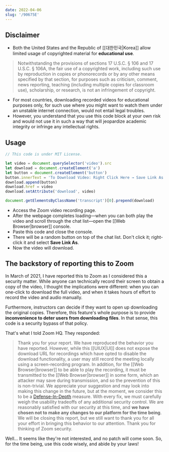 ```yaml
---
date: 2022-04-06
slug: '/90675E'
---
```


## Disclaimer

- Both the United States and the Republic of [[대한민국|Korea]] allow limited usage of copyrighted material for **educational use**.

> Notwithstanding the provisions of sections 17 U.S.C. § 106 and 17 U.S.C. § 106A, the fair use of a copyrighted work, including such use by reproduction in copies or phonorecords or by any other means specified by that section, for purposes such as criticism, comment, news reporting, teaching (including multiple copies for classroom use), scholarship, or research, is not an infringement of copyright.

- For most countries, downloading recorded videos for educational purposes only, for such use where you might want to watch them under an unstable internet connection, would not entail legal troubles.
- However, you understand that you use this code block at your own risk and would not use it in such a way that will jeopardize academic integrity or infringe any intellectual rights.

## Usage

```js
// This code is under MIT License.

let video = document.querySelector('video').src
let download = document.createElement('a')
let button = document.createElement('button')
button.innerText = 'To Download Video: Right Click Here → Save Link As'
download.append(button)
download.href = video
download.setAttribute('download', video)

document.getElementsByClassName('transcript')[0].prepend(download)
```

- Access the Zoom video recording page.
- After the webpage completes loading—when you can both play the video and scroll through the chat list—open the [[Web Browser|browser]] console.
- Paste this code and close the console.
- There will be a random button on top of the chat list. Don't click it; right-click it and select **Save Link As**.
- Now the video will download.

## The backstory of reporting this to Zoom

In March of 2021, I have reported this to Zoom as I considered this a security matter. While anyone can technically record their screen to obtain a copy of the video, I thought the implications were different: when you can one-click to download the full video, and when it takes hours of effort to record the video and audio manually.

Furthermore, instructors can decide if they want to open up downloading the original copies. Therefore, this feature's whole purpose is to provide **inconvenience to deter users from downloading files**. In that sense, this code is a security bypass of that policy.

That's what I told Zoom HQ. They responded:

> Thank you for your report. We have reproduced the behavior you have reported. However, while this [[UIUX|UI]] does not expose the download URL for recordings which have opted to disable the download functionality, a user may still record the meeting locally using a screen-recording program. In addition, for the [[Web Browser|browser]] to be able to play the recording, it must be transmitted to the [[Web Browser|browser]] in some form, which an attacker may save during transmission, and so the prevention of this is non-trivial. We appreciate your suggestion and may look into making this change in the future, but at the moment, we consider this to be a [Defense-In-Depth](<https://en.wikipedia.org/wiki/Defense_in_depth_(computing)>) measure. With every fix, we must carefully weigh the usability tradeoffs of any additional security control. We are reasonably satisfied with our security at this time, and **we have chosen not to make any changes to our platform for the time being**. We will be closing this report, but we still want to thank you for all your effort in bringing this behavior to our attention. Thank you for thinking of Zoom security.

Well... It seems like they're not interested, and no patch will come soon. So, for the time being, use this code wisely, and abide by your laws!
